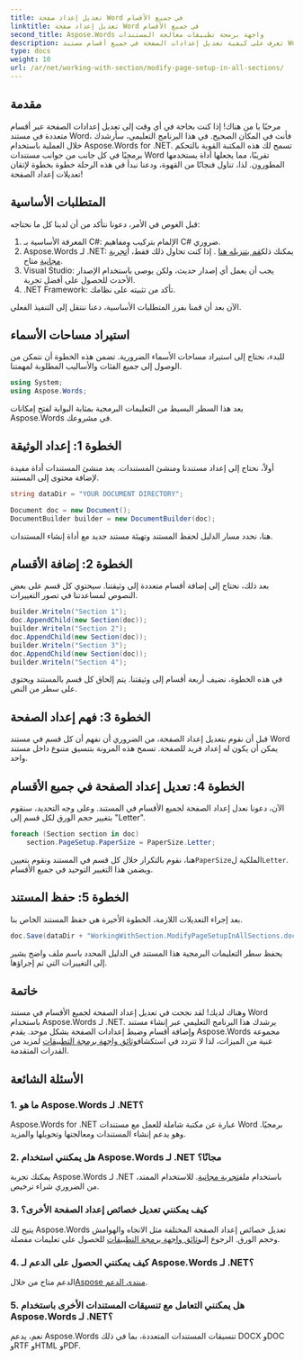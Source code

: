 ```yaml
---
title: تعديل إعداد صفحة Word في جميع الأقسام
linktitle: تعديل إعداد صفحة Word في جميع الأقسام
second_title: Aspose.Words واجهة برمجة تطبيقات معالجة المستندات
description: تعرف على كيفية تعديل إعدادات الصفحة في جميع أقسام مستند Word باستخدام Aspose.Words لـ .NET باستخدام هذا الدليل الشامل خطوة بخطوة.
type: docs
weight: 10
url: /ar/net/working-with-section/modify-page-setup-in-all-sections/
---
```

## مقدمة

مرحبًا يا من هناك! إذا كنت بحاجة في أي وقت إلى تعديل إعدادات الصفحة عبر أقسام متعددة في مستند Word، فأنت في المكان الصحيح. في هذا البرنامج التعليمي، سأرشدك خلال العملية باستخدام Aspose.Words for .NET. تسمح لك هذه المكتبة القوية بالتحكم برمجيًا في كل جانب من جوانب مستندات Word تقريبًا، مما يجعلها أداة يستخدمها المطورون. لذا، تناول فنجانًا من القهوة، ودعنا نبدأ في هذه الرحلة خطوة بخطوة لإتقان تعديلات إعداد الصفحة!

## المتطلبات الأساسية

قبل الغوص في الأمر، دعونا نتأكد من أن لدينا كل ما نحتاجه:

1. المعرفة الأساسية بـ C#: الإلمام بتركيب ومفاهيم C# ضروري.
2.  Aspose.Words لـ .NET: يمكنك ذلك[قم بتنزيله هنا](https://releases.aspose.com/words/net/) . إذا كنت تحاول ذلك فقط، أ[تجربة مجانية](https://releases.aspose.com/) متاح.
3. Visual Studio: يجب أن يعمل أي إصدار حديث، ولكن يوصى باستخدام الإصدار الأحدث للحصول على أفضل تجربة.
4. .NET Framework: تأكد من تثبيته على نظامك.

الآن بعد أن قمنا بفرز المتطلبات الأساسية، دعنا ننتقل إلى التنفيذ الفعلي.

## استيراد مساحات الأسماء

للبدء، نحتاج إلى استيراد مساحات الأسماء الضرورية. تضمن هذه الخطوة أن نتمكن من الوصول إلى جميع الفئات والأساليب المطلوبة لمهمتنا.

```csharp
using System;
using Aspose.Words;
```

يعد هذا السطر البسيط من التعليمات البرمجية بمثابة البوابة لفتح إمكانات Aspose.Words في مشروعك.

## الخطوة 1: إعداد الوثيقة

أولاً، نحتاج إلى إعداد مستندنا ومنشئ المستندات. يعد منشئ المستندات أداة مفيدة لإضافة محتوى إلى المستند.

```csharp
string dataDir = "YOUR DOCUMENT DIRECTORY";

Document doc = new Document();
DocumentBuilder builder = new DocumentBuilder(doc);
```

هنا، نحدد مسار الدليل لحفظ المستند وتهيئة مستند جديد مع أداة إنشاء المستندات.

## الخطوة 2: إضافة الأقسام

بعد ذلك، نحتاج إلى إضافة أقسام متعددة إلى وثيقتنا. سيحتوي كل قسم على بعض النصوص لمساعدتنا في تصور التغييرات.

```csharp
builder.Writeln("Section 1");
doc.AppendChild(new Section(doc));
builder.Writeln("Section 2");
doc.AppendChild(new Section(doc));
builder.Writeln("Section 3");
doc.AppendChild(new Section(doc));
builder.Writeln("Section 4");
```

في هذه الخطوة، نضيف أربعة أقسام إلى وثيقتنا. يتم إلحاق كل قسم بالمستند ويحتوي على سطر من النص.

## الخطوة 3: فهم إعداد الصفحة

قبل أن نقوم بتعديل إعداد الصفحة، من الضروري أن نفهم أن كل قسم في مستند Word يمكن أن يكون له إعداد فريد للصفحة. تسمح هذه المرونة بتنسيق متنوع داخل مستند واحد.

## الخطوة 4: تعديل إعداد الصفحة في جميع الأقسام

الآن، دعونا نعدل إعداد الصفحة لجميع الأقسام في المستند. وعلى وجه التحديد، سنقوم بتغيير حجم الورق لكل قسم إلى "Letter".

```csharp
foreach (Section section in doc)
    section.PageSetup.PaperSize = PaperSize.Letter;
```

 هنا، نقوم بالتكرار خلال كل قسم في المستند ونقوم بتعيين`PaperSize`الملكية ل`Letter`. ويضمن هذا التغيير التوحيد في جميع الأقسام.

## الخطوة 5: حفظ المستند

بعد إجراء التعديلات اللازمة، الخطوة الأخيرة هي حفظ المستند الخاص بنا.

```csharp
doc.Save(dataDir + "WorkingWithSection.ModifyPageSetupInAllSections.doc");
```

يحفظ سطر التعليمات البرمجية هذا المستند في الدليل المحدد باسم ملف واضح يشير إلى التغييرات التي تم إجراؤها.

## خاتمة

وهناك لديك! لقد نجحت في تعديل إعداد الصفحة لجميع الأقسام في مستند Word باستخدام Aspose.Words لـ .NET. يرشدك هذا البرنامج التعليمي عبر إنشاء مستند وإضافة أقسام وضبط إعدادات الصفحة بشكل موحد. يقدم Aspose.Words مجموعة غنية من الميزات، لذا لا تتردد في استكشاف[وثائق واجهة برمجة التطبيقات](https://reference.aspose.com/words/net/) لمزيد من القدرات المتقدمة.

## الأسئلة الشائعة

### 1. ما هو Aspose.Words لـ .NET؟

Aspose.Words for .NET عبارة عن مكتبة شاملة للعمل مع مستندات Word برمجيًا. وهو يدعم إنشاء المستندات ومعالجتها وتحويلها والمزيد.

### 2. هل يمكنني استخدام Aspose.Words لـ .NET مجانًا؟

 يمكنك تجربة Aspose.Words لـ .NET باستخدام ملف[تجربة مجانية](https://releases.aspose.com/). للاستخدام الممتد، من الضروري شراء ترخيص.

### 3. كيف يمكنني تعديل خصائص إعداد الصفحة الأخرى؟

 يتيح لك Aspose.Words تعديل خصائص إعداد الصفحة المختلفة مثل الاتجاه والهوامش وحجم الورق. الرجوع إلى[وثائق واجهة برمجة التطبيقات](https://reference.aspose.com/words/net/) للحصول على تعليمات مفصلة.

### 4. كيف يمكنني الحصول على الدعم لـ Aspose.Words لـ .NET؟

 الدعم متاح من خلال[Aspose منتدى الدعم](https://forum.aspose.com/c/words/8).

### 5. هل يمكنني التعامل مع تنسيقات المستندات الأخرى باستخدام Aspose.Words لـ .NET؟

نعم، يدعم Aspose.Words تنسيقات المستندات المتعددة، بما في ذلك DOCX وDOC وRTF وHTML وPDF.
